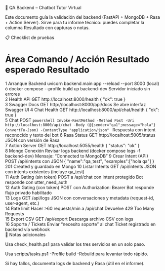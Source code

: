 🧪 QA Backend – Chatbot Tutor Virtual

Este documento guía la validación del backend (FastAPI + MongoDB + Rasa + Action Server).
Sirve para tu informe técnico: puedes completar la columna Resultado con capturas o notas.

📋 Checklist de pruebas
#	Área	Comando / Acción	Resultado esperado	Resultado
1	Arranque Backend	uvicorn backend.main:app --reload --port 8000 (local) ó docker compose --profile build up backend-dev	Servidor iniciado sin errores	
2	Health API	GET http://localhost:8000/health	{ "ok": true }	
3	Swagger Docs	GET http://localhost:8000/api/docs	Se abre interfaz Swagger UI	
4	Chat Health	GET http://localhost:8000/api/chat/health	{ "ok": true }	
5	Chat POST	```powershell Invoke-RestMethod -Method Post -Uri http://localhost:8000/api/chat
 -Body (@{sender="qa1";message="hola"}	ConvertTo-Json) -ContentType "application/json" ```	Respuesta con intent reconocido y texto del bot
6	Rasa Status	GET http://localhost:5005/status	JSON con versión de Rasa	
7	Action Server	GET http://localhost:5055/health	{ "status": "ok" }	
8	Mongo Conexión	Revisar logs backend (docker compose logs -f backend-dev)	Mensaje: “Connected to MongoDB”	
9	Crear Intent (API)	POST /api/intents con JSON { "name":"qa_test", "examples":["hola qa"] }	201 Created y guardado en Mongo	
10	Listar Intents	GET /api/intents	JSON con intents existentes (incluye qa_test)	
11	Auth Gating (sin token)	POST a /api/chat con intent protegido	Bot responde con utter_need_auth	
12	Auth Gating (con token)	POST con Authorization: Bearer <jwt>	Bot responde flujo privado habilitado	
13	Logs	GET /api/logs	JSON con conversaciones y metadata (request-id, user-agent, etc.)	
14	Rate limit	Hacer >60 requests/min a /api/chat	Devuelve 429 Too Many Requests	
15	Export CSV	GET /api/export	Descarga archivo CSV con logs	
16	Soporte / Tickets	Enviar “necesito soporte” al chat	Ticket registrado en backend vía webhook	
📌 Notas adicionales

Usa check_health.ps1 para validar los tres servicios en un solo paso.

Usa scripts/tasks.ps1 -Profile build -Rebuild para levantar todo rápido.

Si hay fallos, documenta logs de backend y Rasa (útil en el informe).